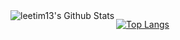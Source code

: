 <img align="left" alt="leetim13's Github Stats" src="https://github-readme-stats.vercel.app/api?username=leetim13&show_icons=true&hide_border=true&count_private=true" />

[![Top Langs](https://github-readme-stats.vercel.app/api/top-langs/?username=leetim13)](https://github.com/anuraghazra/github-readme-stats)
